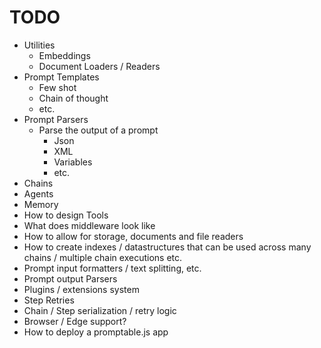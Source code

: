 # TODO

- Utilities
  - Embeddings
  - Document Loaders / Readers
- Prompt Templates
  - Few shot
  - Chain of thought
  - etc.
- Prompt Parsers
  - Parse the output of a prompt
    - Json
    - XML
    - Variables
    - etc.
- Chains
- Agents
- Memory
- How to design Tools
- What does middleware look like
- How to allow for storage, documents and file readers
- How to create indexes / datastructures that can be used across many chains / multiple chain executions etc.
- Prompt input formatters / text splitting, etc.
- Prompt output Parsers
- Plugins / extensions system
- Step Retries
- Chain / Step serialization / retry logic
- Browser / Edge support?
- How to deploy a promptable.js app
